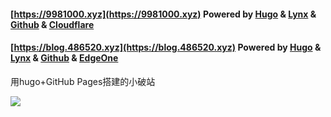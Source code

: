 #### [https://9981000.xyz](https://9981000.xyz)           Powered by [Hugo](https://gohugo.io/) & [Lynx](https://git.io/hugo-lynx) & [Github](https://github.com/) & [Cloudflare](https://www.cloudflare-cn.com/)

#### [https://blog.486520.xyz](https://blog.486520.xyz)    Powered by [Hugo](https://gohugo.io/) & [Lynx](https://git.io/hugo-lynx) & [Github](https://github.com/) & [EdgeOne](https://edgeone.ai/)

用hugo+GitHub Pages搭建的小破站



![](./author.jpg)
